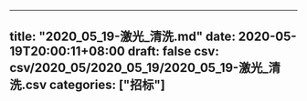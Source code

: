 
---
title: "2020_05_19-激光_清洗.md"
date: 2020-05-19T20:00:11+08:00
draft: false
csv: csv/2020_05/2020_05_19/2020_05_19-激光_清洗.csv
categories: ["招标"]
---
